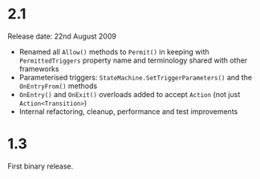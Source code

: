 # 2.1 #

Release date: 22nd August 2009

  * Renamed all `Allow()` methods to `Permit()` in keeping with `PermittedTriggers` property name and terminology shared with other frameworks
  * Parameterised triggers: `StateMachine.SetTriggerParameters()` and the `OnEntryFrom()` methods
  * `OnEntry()` and `OnExit()` overloads added to accept `Action` (not just `Action<Transition>`)
  * Internal refactoring, cleanup, performance and test improvements

# 1.3 #

First binary release.